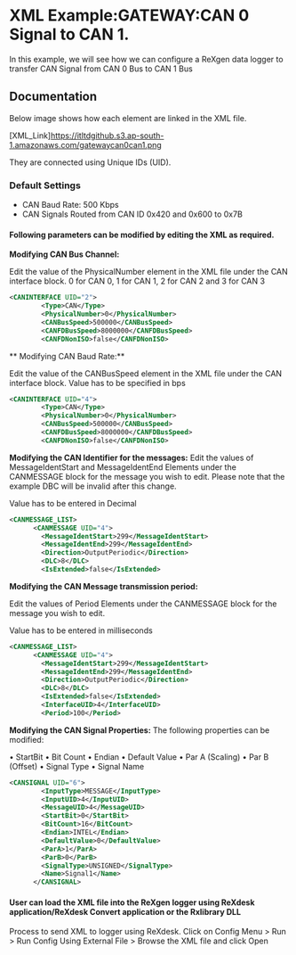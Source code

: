# XML Example:GATEWAY:CAN 0 Signal to CAN 1.

In this example, we will see how we can configure a ReXgen data logger to transfer CAN Signal from CAN 0 Bus to CAN 1 Bus

## Documentation

Below image shows how each element are linked in the XML file.

[XML\_Link]https://itltdgithub.s3.ap-south-1.amazonaws.com/gatewaycan0can1.png

They are connected using Unique IDs (UID).
	
### Default Settings

* CAN Baud Rate: 500 Kbps
* CAN Signals Routed from CAN ID 0x420 and 0x600 to 0x7B

#### Following parameters can be modified by editing the XML as required.

**Modifying CAN Bus Channel:**

Edit the value of the PhysicalNumber element in the XML file under the CAN interface block.
0 for CAN 0, 1 for CAN 1, 2 for CAN 2 and 3 for CAN 3

```xml
<CANINTERFACE UID="2">
        <Type>CAN</Type>
        <PhysicalNumber>0</PhysicalNumber>
        <CANBusSpeed>500000</CANBusSpeed>
        <CANFDBusSpeed>8000000</CANFDBusSpeed>
        <CANFDNonISO>false</CANFDNonISO>
```
** Modifying CAN Baud Rate:**

Edit the value of the CANBusSpeed element in the XML file under the CAN interface block.
Value has to be specified in bps

```xml
<CANINTERFACE UID="4">
        <Type>CAN</Type>
        <PhysicalNumber>0</PhysicalNumber>
        <CANBusSpeed>500000</CANBusSpeed>
        <CANFDBusSpeed>8000000</CANFDBusSpeed>
        <CANFDNonISO>false</CANFDNonISO>
```
**Modifying the CAN Identifier for the messages:**
Edit the values of MessageIdentStart and MessageIdentEnd Elements under the CANMESSAGE block for the message you wish to edit. Please note that the example DBC will be invalid after this change.

Value has to be entered in Decimal

```xml
<CANMESSAGE_LIST>
      <CANMESSAGE UID="4">
        <MessageIdentStart>299</MessageIdentStart>
        <MessageIdentEnd>299</MessageIdentEnd>
        <Direction>OutputPeriodic</Direction>
        <DLC>8</DLC>
        <IsExtended>false</IsExtended>
```
**Modifying the CAN Message transmission period:**

Edit the values of Period Elements under the CANMESSAGE block for the message you wish to edit.

Value has to be entered in milliseconds

```xml
<CANMESSAGE_LIST>
      <CANMESSAGE UID="4">
        <MessageIdentStart>299</MessageIdentStart>
        <MessageIdentEnd>299</MessageIdentEnd>
        <Direction>OutputPeriodic</Direction>
        <DLC>8</DLC>
        <IsExtended>false</IsExtended>
        <InterfaceUID>4</InterfaceUID>
        <Period>100</Period>
```

**Modifying the CAN Signal Properties:**
The following properties can be modified:

•	StartBit
•	Bit Count
•	Endian
•	Default Value
•	Par A (Scaling)
•	Par B (Offset)
•	Signal Type
•	Signal Name

```xml
<CANSIGNAL UID="6">
        <InputType>MESSAGE</InputType>
        <InputUID>4</InputUID>
        <MessageUID>4</MessageUID>
        <StartBit>0</StartBit>
        <BitCount>16</BitCount>
        <Endian>INTEL</Endian>
        <DefaultValue>0</DefaultValue>
        <ParA>1</ParA>
        <ParB>0</ParB>
        <SignalType>UNSIGNED</SignalType>
        <Name>Signal1</Name>
      </CANSIGNAL>
```

#### User can load the XML file into the ReXgen logger using ReXdesk application/ReXdesk Convert application or the Rxlibrary DLL

Process to send XML to logger using ReXdesk. Click on Config Menu > Run > Run Config Using External File > Browse the XML file and click Open

